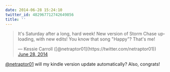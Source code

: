```yaml
---
date: 2014-06-28 15:24:10
twitter_id: 482967712742649856
title: ''
---
```


<blockquote class="twitter-tweet"><p lang="en" dir="ltr">It&#39;s Saturday after a long, hard week! New version of Storm Chase uploading, with new edits! You know that song &quot;Happy&quot;? That&#39;s me!</p>&mdash; Kessie Carroll ([@netraptor01](https://twitter.com/netraptor01)) <a href="https://twitter.com/netraptor01/status/482940206317072384?ref_src=twsrc%5Etfw">June 28, 2014</a></blockquote>
<script async src="https://platform.twitter.com/widgets.js" charset="utf-8"></script>

[@netraptor01](https://twitter.com/netraptor01) will my kindle version update automatically? Also, congrats!
